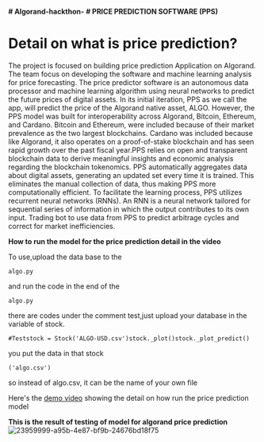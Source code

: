 **# Algorand-hackthon-**
**# PRICE PREDICTION SOFTWARE (PPS)**
# Detail on what is price prediction?
The project is  focused on building  price prediction Application on Algorand. The team focus on developing the software and machine learning analysis for price forecasting. The price predictor software is an autonomous data processor and machine learning algorithm using neural networks to predict the future prices of digital assets. 
In its initial iteration, PPS as we call the app, will predict the price of the Algorand native asset, ALGO. However, the PPS model was built for interoperability across Algorand, Bitcoin, Ethereum, and Cardano. Bitcoin and Ethereum, were included because of their market prevalence as the two largest blockchains.
Cardano was included because like Algorand, it also operates on a proof-of-stake blockchain and has seen rapid growth over the past fiscal year.PPS relies on open and transparent blockchain data to derive meaningful insights and economic analysis regarding the blockchain tokenomics. PPS automatically aggregates data about digital assets, generating an updated set every time it is trained.
This eliminates the manual collection of data, thus making PPS more computationally efficient. To facilitate the learning process,  PPS utilizes recurrent neural networks (RNNs). An RNN is a neural network tailored for sequential series of information in which the output contributes to its own input.
Trading bot to use data from PPS to predict arbitrage cycles and correct for market inefficiencies.





**How to run the model for the price prediction detail in the video**

To use,upload the data base to the
```
algo.py
```
and run the code 
in the end of the 
```
algo.py
```
there are codes under the comment test,just upload your database in the variable of stock.

```
#Teststock = Stock('ALGO-USD.csv')stock._plot()stock._plot_predict()
```
you put the data in that stock
```
('algo.csv')
```
so instead of algo.csv, it can be the name of your own file

Here's the [demo video](https://youtu.be/aJaC7ikSz2o) showing the detail on how run the price prediction model

**This is the result of testing of model for algorand price prediction**
![23959999-a95b-4e87-bf9b-24676bd18f75](https://user-images.githubusercontent.com/95692977/178860250-2819c729-1473-4b43-aa9c-d82e51c038e6.jpg)
